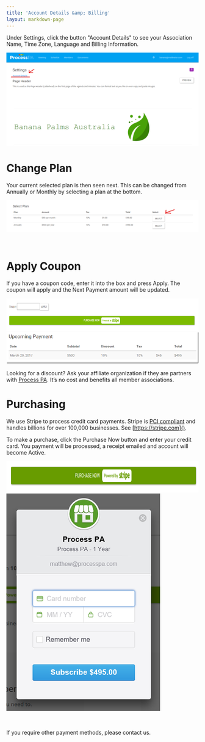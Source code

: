 ```yaml
---
title: 'Account Details &amp; Billing'
layout: markdown-page
---
```

Under Settings, click the button "Account Details" to see your Association Name, Time Zone, Language and Billing Information.

<img class="img-fluid" src="/images/Accounts-billing-screenshot.png" />

# Change Plan

Your current selected plan is then seen next. This can be changed from Annually or Monthly by selecting a plan at the bottom.


<img class="img-fluid" src="/content/pages/help/account/ink-select-plan.png" />

&nbsp;

# Apply Coupon

If you have a coupon code, enter it into the box and press Apply. The coupon will apply and the Next Payment amount will be updated.

<img class="img-fluid" src="/content/pages/help/account/coupon.png" width="764" height="85" />

<img class="img-fluid" src="/content/pages/help/account/image-3.png" />

Looking for a discount? Ask your affiliate organization if they are partners with <a href="http://processpa.com/" target="_blank">Process PA</a>. It’s no cost and benefits all member associations.

# Purchasing

We use Stripe to process credit card payments. Stripe is [PCI compliant](https://www.pcisecuritystandards.org/) and handles billions for over 100,000 businesses. See [https://stripe.com]().

To make a purchase, click the Purchase Now button and enter your credit card. You payment will be processed, a receipt emailed and account will become Active.

<img class="img-fluid" src="/content/pages/help/account/image-4.png" width="975" height="82" />

<img class="img-fluid" src="/content/pages/help/account/image-5.png" />

&nbsp;

If you require other payment methods, please <a target="_blank">contact us</a>.

